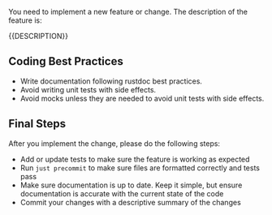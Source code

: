 You need to implement a new feature or change. The description of the feature is:

{{DESCRIPTION}}

## Coding Best Practices
- Write documentation following rustdoc best practices.
- Avoid writing unit tests with side effects.
- Avoid mocks unless they are needed to avoid unit tests with side effects.

## Final Steps
After you implement the change, please do the following steps:
- Add or update tests to make sure the feature is working as expected
- Run `just precommit` to make sure files are formatted correctly and tests pass
- Make sure documentation is up to date. Keep it simple, but ensure documentation is accurate with the current state of the code
- Commit your changes with a descriptive summary of the changes
